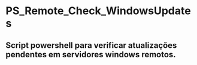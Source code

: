 # PS_Remote_Check_WindowsUpdates
## Script powershell para verificar atualizações pendentes em servidores windows remotos.



